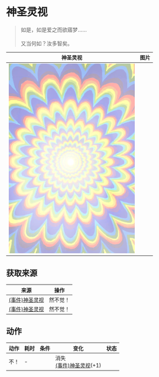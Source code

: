# 神圣灵视  
> 如是，如是爱之而欲寤梦……<br><br>又当何如？汝多智矣。  
  
  神圣灵视  |   图片   
 ----  |  ----:   
   |  ![](Sprite/God.png)   
  
## 获取来源  
来源  |  操作  
----  |  ----  
[(事件)神圣灵视](Event_GodExperience1e.md)  |  然不觉！  
[(事件)神圣灵视](Event_HuntedExperience1e.md)  |  然不觉！  
## 动作  
动作  |  耗时  |  条件  |  变化  |  状态  
----  |  ----  |  ----  |  ----  |  ----  
不！<br>  |  -  |    |  消失<br>[(事件)神圣灵视](Event_GodExperience1g.md)(+1)<br>  |    
